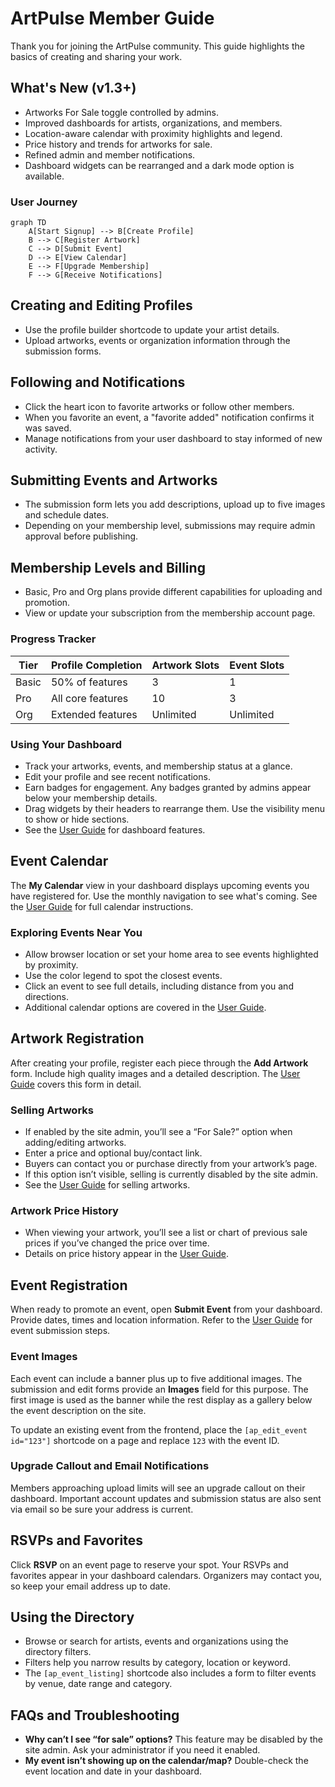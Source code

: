 # ArtPulse Member Guide

Thank you for joining the ArtPulse community. This guide highlights the basics of creating and sharing your work.

## What's New (v1.3+)
- Artworks For Sale toggle controlled by admins.
- Improved dashboards for artists, organizations, and members.
- Location-aware calendar with proximity highlights and legend.
- Price history and trends for artworks for sale.
- Refined admin and member notifications.
- Dashboard widgets can be rearranged and a dark mode option is available.

### User Journey
```mermaid
graph TD
    A[Start Signup] --> B[Create Profile]
    B --> C[Register Artwork]
    C --> D[Submit Event]
    D --> E[View Calendar]
    E --> F[Upgrade Membership]
    F --> G[Receive Notifications]
```

## Creating and Editing Profiles
- Use the profile builder shortcode to update your artist details.
- Upload artworks, events or organization information through the submission forms.

## Following and Notifications
- Click the heart icon to favorite artworks or follow other members.
- When you favorite an event, a "favorite added" notification confirms it was saved.
- Manage notifications from your user dashboard to stay informed of new activity.

## Submitting Events and Artworks
- The submission form lets you add descriptions, upload up to five images and schedule dates.
- Depending on your membership level, submissions may require admin approval before publishing.

## Membership Levels and Billing
- Basic, Pro and Org plans provide different capabilities for uploading and promotion.
- View or update your subscription from the membership account page.

### Progress Tracker
| Tier | Profile Completion | Artwork Slots | Event Slots |
|------|-------------------|---------------|-------------|
| Basic | 50% of features | 3 | 1 |
| Pro   | All core features | 10 | 3 |
| Org   | Extended features | Unlimited | Unlimited |

### Using Your Dashboard
- Track your artworks, events, and membership status at a glance.
- Edit your profile and see recent notifications.
- Earn badges for engagement. Any badges granted by admins appear below your membership details.
- Drag widgets by their headers to rearrange them. Use the visibility menu to show or hide sections.
- See the [User Guide](../../docs/guides/user/user-guide.md) for dashboard features.

## Event Calendar
 The **My Calendar** view in your dashboard displays upcoming events you have registered for. Use the monthly navigation to see what's coming. See the [User Guide](../../docs/guides/user/user-guide.md) for full calendar instructions.

### Exploring Events Near You
- Allow browser location or set your home area to see events highlighted by proximity.
- Use the color legend to spot the closest events.
- Click an event to see full details, including distance from you and directions.
- Additional calendar options are covered in the [User Guide](../../docs/guides/user/user-guide.md).

## Artwork Registration
 After creating your profile, register each piece through the **Add Artwork** form. Include high quality images and a detailed description. The [User Guide](../../docs/guides/user/user-guide.md) covers this form in detail.

### Selling Artworks
- If enabled by the site admin, you’ll see a “For Sale?” option when adding/editing artworks.
- Enter a price and optional buy/contact link.
- Buyers can contact you or purchase directly from your artwork’s page.
- If this option isn’t visible, selling is currently disabled by the site admin.
- See the [User Guide](../../docs/guides/user/user-guide.md) for selling artworks.

### Artwork Price History
- When viewing your artwork, you’ll see a list or chart of previous sale prices if you’ve changed the price over time.
- Details on price history appear in the [User Guide](../../docs/guides/user/user-guide.md).

## Event Registration
When ready to promote an event, open **Submit Event** from your dashboard. Provide dates, times and location information. Refer to the [User Guide](../../docs/guides/user/user-guide.md) for event submission steps.

### Event Images
Each event can include a banner plus up to five additional images. The submission and edit forms provide an **Images** field for this purpose. The first image is used as the banner while the rest display as a gallery below the event description on the site.

To update an existing event from the frontend, place the `[ap_edit_event id="123"]` shortcode on a page and replace `123` with the event ID.

### Upgrade Callout and Email Notifications
Members approaching upload limits will see an upgrade callout on their dashboard. Important account updates and submission status are also sent via email so be sure your address is current.

## RSVPs and Favorites
Click **RSVP** on an event page to reserve your spot. Your RSVPs and favorites appear in your dashboard calendars. Organizers may contact you, so keep your email address up to date.
## Using the Directory
- Browse or search for artists, events and organizations using the directory filters.
- Filters help you narrow results by category, location or keyword.
- The `[ap_event_listing]` shortcode also includes a form to filter events by venue, date range and category.

## FAQs and Troubleshooting
- **Why can’t I see “for sale” options?** This feature may be disabled by the site admin. Ask your administrator if you need it enabled.
- **My event isn’t showing up on the calendar/map?** Double-check the event location and date in your dashboard.


